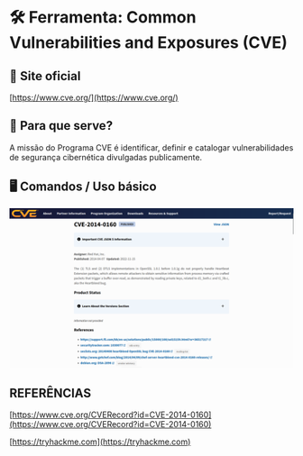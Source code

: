 # 🛠️ Ferramenta: Common Vulnerabilities and Exposures (CVE)

## 🔗 Site oficial

[https://www.cve.org/](https://www.cve.org/)

## 📌 Para que serve?

A missão do Programa CVE é identificar, definir e catalogar vulnerabilidades de segurança cibernética divulgadas publicamente.

## 🖥️ Comandos / Uso básico

![example](/images/cve_screenshot.png)

## REFERÊNCIAS

[https://www.cve.org/CVERecord?id=CVE-2014-0160](https://www.cve.org/CVERecord?id=CVE-2014-0160)

[https://tryhackme.com](https://tryhackme.com)
